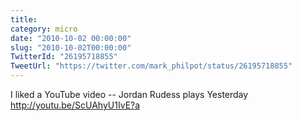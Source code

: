 ```yaml
---
title: 
category: micro
date: "2010-10-02 00:00:00"
slug: "2010-10-02T00:00:00"
TwitterId: "26195718855"
TweetUrl: "https://twitter.com/mark_philpot/status/26195718855"
---
```


I liked a YouTube video -- Jordan Rudess plays Yesterday
http://youtu.be/ScUAhyU1IvE?a
